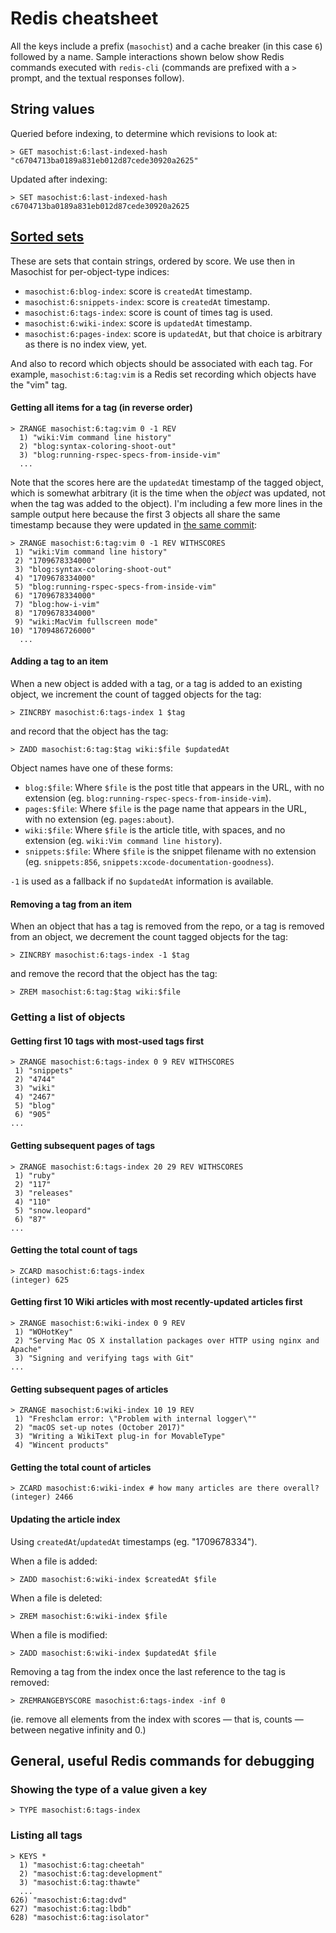 # Redis cheatsheet

All the keys include a prefix (`masochist`) and a cache breaker (in this case `6`) followed by a name. Sample interactions shown below show Redis commands executed with `redis-cli` (commands are prefixed with a `>` prompt, and the textual responses follow).

## String values

Queried before indexing, to determine which revisions to look at:

```
> GET masochist:6:last-indexed-hash
"c6704713ba0189a831eb012d87cede30920a2625"
```

Updated after indexing:

```
> SET masochist:6:last-indexed-hash c6704713ba0189a831eb012d87cede30920a2625
```

## [Sorted sets](https://redis.io/docs/data-types/sorted-sets/)

These are sets that contain strings, ordered by score. We use then in Masochist for per-object-type indices:

- `masochist:6:blog-index`: score is `createdAt` timestamp.
- `masochist:6:snippets-index`: score is `createdAt` timestamp.
- `masochist:6:tags-index`: score is count of times tag is used.
- `masochist:6:wiki-index`: score is `updatedAt` timestamp.
- `masochist:6:pages-index`: score is `updatedAt`, but that choice is arbitrary as there is no index view, yet.

And also to record which objects should be associated with each tag. For example, `masochist:6:tag:vim` is a Redis set recording which objects have the "vim" tag.

#### Getting all items for a tag (in reverse order)

```
> ZRANGE masochist:6:tag:vim 0 -1 REV
  1) "wiki:Vim command line history"
  2) "blog:syntax-coloring-shoot-out"
  3) "blog:running-rspec-specs-from-inside-vim"
  ...
```

Note that the scores here are the `updatedAt` timestamp of the tagged object, which is somewhat arbitrary (it is the time when the _object_ was updated, not when the tag was added to the object). I'm including a few more lines in the sample output here because the first 3 objects all share the same timestamp because they were updated in [the same commit](https://github.com/wincent/masochist/commit/af775814ef1578047e828b1881099f84a6bfabd8):

```
> ZRANGE masochist:6:tag:vim 0 -1 REV WITHSCORES
 1) "wiki:Vim command line history"
 2) "1709678334000"
 3) "blog:syntax-coloring-shoot-out"
 4) "1709678334000"
 5) "blog:running-rspec-specs-from-inside-vim"
 6) "1709678334000"
 7) "blog:how-i-vim"
 8) "1709678334000"
 9) "wiki:MacVim fullscreen mode"
10) "1709486726000"
  ...
```

#### Adding a tag to an item

When a new object is added with a tag, or a tag is added to an existing object, we increment the count of tagged objects for the tag:

```
> ZINCRBY masochist:6:tags-index 1 $tag
```

and record that the object has the tag:

```
> ZADD masochist:6:tag:$tag wiki:$file $updatedAt
```

Object names have one of these forms:

- `blog:$file`: Where `$file` is the post title that appears in the URL, with no extension (eg. `blog:running-rspec-specs-from-inside-vim`).
- `pages:$file`: Where `$file` is the page name that appears in the URL, with no extension (eg. `pages:about`).
- `wiki:$file`: Where `$file` is the article title, with spaces, and no extension (eg. `wiki:Vim command line history`).
- `snippets:$file`: Where `$file` is the snippet filename with no extension (eg. `snippets:856`, `snippets:xcode-documentation-goodness`).

`-1` is used as a fallback if no `$updatedAt` information is available.

####  Removing a tag from an item

When an object that has a tag is removed from the repo, or a tag is removed from an object, we decrement the count tagged objects for the tag:

```
> ZINCRBY masochist:6:tags-index -1 $tag
```

and remove the record that the object has the tag:

```
> ZREM masochist:6:tag:$tag wiki:$file
```

### Getting a list of objects

#### Getting first 10 tags with most-used tags first

```
> ZRANGE masochist:6:tags-index 0 9 REV WITHSCORES
 1) "snippets"
 2) "4744"
 3) "wiki"
 4) "2467"
 5) "blog"
 6) "905"
...
```

#### Getting subsequent pages of tags

```
> ZRANGE masochist:6:tags-index 20 29 REV WITHSCORES
 1) "ruby"
 2) "117"
 3) "releases"
 4) "110"
 5) "snow.leopard"
 6) "87"
...
```

#### Getting the total count of tags

```
> ZCARD masochist:6:tags-index
(integer) 625
```

#### Getting first 10 Wiki articles with most recently-updated articles first

```
> ZRANGE masochist:6:wiki-index 0 9 REV
 1) "WOHotKey"
 2) "Serving Mac OS X installation packages over HTTP using nginx and Apache"
 3) "Signing and verifying tags with Git"
...
```

#### Getting subsequent pages of articles

```
> ZRANGE masochist:6:wiki-index 10 19 REV
 1) "Freshclam error: \"Problem with internal logger\""
 2) "macOS set-up notes (October 2017)"
 3) "Writing a WikiText plug-in for MovableType"
 4) "Wincent products"
```

#### Getting the total count of articles

```
> ZCARD masochist:6:wiki-index # how many articles are there overall?
(integer) 2466
```

#### Updating the article index

Using `createdAt`/`updatedAt` timestamps (eg. "1709678334").

When a file is added:

```
> ZADD masochist:6:wiki-index $createdAt $file
```

When a file is deleted:

```
> ZREM masochist:6:wiki-index $file
```

When a file is modified:

```
> ZADD masochist:6:wiki-index $updatedAt $file
```

Removing a tag from the index once the last reference to the tag is removed:

```
> ZREMRANGEBYSCORE masochist:6:tags-index -inf 0
```

(ie. remove all elements from the index with scores — that is, counts — between negative infinity and 0.)

## General, useful Redis commands for debugging

### Showing the type of a value given a key

```
> TYPE masochist:6:tags-index
```

### Listing all tags

```
> KEYS *
  1) "masochist:6:tag:cheetah"
  2) "masochist:6:tag:development"
  3) "masochist:6:tag:thawte"
  ...
626) "masochist:6:tag:dvd"
627) "masochist:6:tag:lbdb"
628) "masochist:6:tag:isolator"
```
